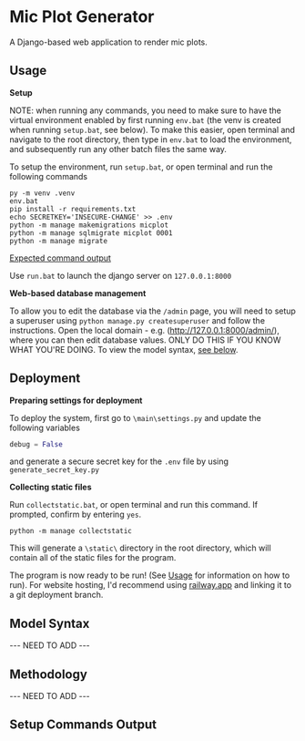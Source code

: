 # Mic Plot Generator

A Django-based web application to render mic plots.

## Usage

**Setup**

NOTE: when running any commands, you need to make sure to have the virtual environment enabled by first running `env.bat` (the venv is created when running `setup.bat`, see below). To make this easier, open terminal and navigate to the root directory, then type in `env.bat` to load the environment, and subsequently run any other batch files the same way.

To setup the environment, run `setup.bat`, or open terminal and run the following commands
```console
py -m venv .venv
env.bat
pip install -r requirements.txt
echo SECRETKEY='INSECURE-CHANGE' >> .env
python -m manage makemigrations micplot
python -m manage sqlmigrate micplot 0001
python -m manage migrate
```

[Expected command output](#setup-commands-output)

Use `run.bat` to launch the django server on `127.0.0.1:8000`

**Web-based database management**

To allow you to edit the database via the `/admin` page, you will need to setup a superuser using `python manage.py createsuperuser` and follow the instructions. Open the local domain - e.g. (http://127.0.0.1:8000/admin/), where you can then edit database values. ONLY DO THIS IF YOU KNOW WHAT YOU'RE DOING. To view the model syntax, [see below](#model-syntax).

## Deployment

**Preparing settings for deployment**

To deploy the system, first go to `\main\settings.py` and update the following variables
```python
debug = False
```
and generate a secure secret key for the `.env` file by using `generate_secret_key.py`

**Collecting static files**

Run `collectstatic.bat`, or open terminal and run this command. If prompted, confirm by entering `yes`.
```console
python -m manage collectstatic
```

This will generate a `\static\` directory in the root directory, which will contain all of the static files for the program.

The program is now ready to be run! (See [Usage](#usage) for information on how to run).
For website hosting, I'd recommend using [railway.app](https://railway.app/) and linking it to a git deployment branch.

## Model Syntax

--- NEED TO ADD ---

## Methodology

--- NEED TO ADD ---

## Setup Commands Output

```console

```

```console

```